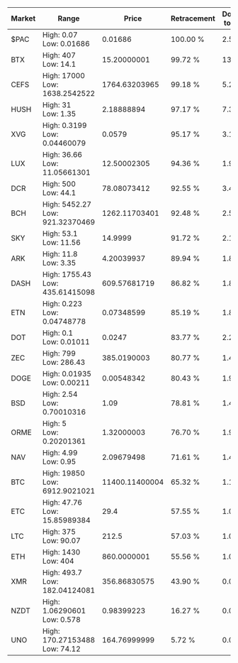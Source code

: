 | Market | Range | Price| Retracement | Doubles to 50% |
| --- | --- | --- | --- | --- |
| $PAC | High: 0.07<br />Low: 0.01686 | 0.01686 | 100.00 % | 2.58 |
| BTX | High: 407<br />Low: 14.1 | 15.20000001 | 99.72 % | 13.85 |
| CEFS | High: 17000<br />Low: 1638.2542522 | 1764.63203965 | 99.18 % | 5.28 |
| HUSH | High: 31<br />Low: 1.35 | 2.18888894 | 97.17 % | 7.39 |
| XVG | High: 0.3199<br />Low: 0.04460079 | 0.0579 | 95.17 % | 3.15 |
| LUX | High: 36.66<br />Low: 11.05661301 | 12.50002305 | 94.36 % | 1.91 |
| DCR | High: 500<br />Low: 44.1 | 78.08073412 | 92.55 % | 3.48 |
| BCH | High: 5452.27<br />Low: 921.32370469 | 1262.11703401 | 92.48 % | 2.52 |
| SKY | High: 53.1<br />Low: 11.56 | 14.9999 | 91.72 % | 2.16 |
| ARK | High: 11.8<br />Low: 3.35 | 4.20039937 | 89.94 % | 1.80 |
| DASH | High: 1755.43<br />Low: 435.61415098 | 609.57681719 | 86.82 % | 1.80 |
| ETN | High: 0.223<br />Low: 0.04748778 | 0.07348599 | 85.19 % | 1.84 |
| DOT | High: 0.1<br />Low: 0.01011 | 0.0247 | 83.77 % | 2.23 |
| ZEC | High: 799<br />Low: 286.43 | 385.0190003 | 80.77 % | 1.41 |
| DOGE | High: 0.01935<br />Low: 0.00211 | 0.00548342 | 80.43 % | 1.96 |
| BSD | High: 2.54<br />Low: 0.70010316 | 1.09 | 78.81 % | 1.49 |
| ORME | High: 5<br />Low: 0.20201361 | 1.32000003 | 76.70 % | 1.97 |
| NAV | High: 4.99<br />Low: 0.95 | 2.09679498 | 71.61 % | 1.42 |
| BTC | High: 19850<br />Low: 6912.9021021 | 11400.11400004 | 65.32 % | 1.17 |
| ETC | High: 47.76<br />Low: 15.85989384 | 29.4 | 57.55 % | 1.08 |
| LTC | High: 375<br />Low: 90.07 | 212.5 | 57.03 % | 1.09 |
| ETH | High: 1430<br />Low: 404 | 860.0000001 | 55.56 % | 1.07 |
| XMR | High: 493.7<br />Low: 182.04124081 | 356.86830575 | 43.90 % | 0.00 |
| NZDT | High: 1.06290601<br />Low: 0.578 | 0.98399223 | 16.27 % | 0.00 |
| UNO | High: 170.27153488<br />Low: 74.12 | 164.76999999 | 5.72 % | 0.00 |
